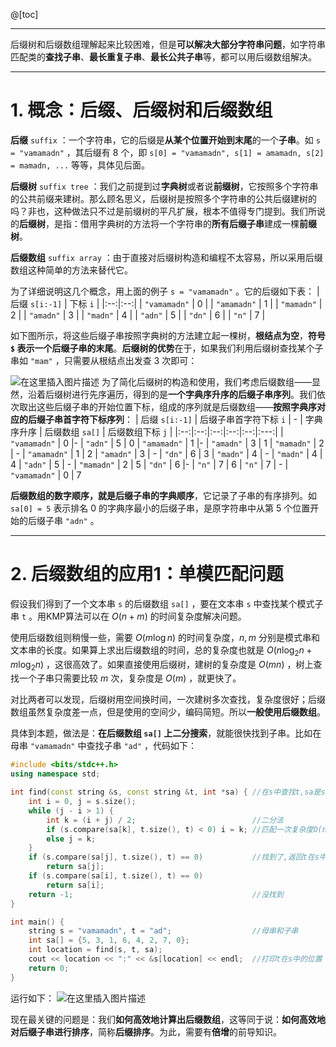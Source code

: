 @[toc]

---
后缀树和后缀数组理解起来比较困难，但是**可以解决大部分字符串问题**，如字符串匹配类的**查找子串**、**最长重复子串**、**最长公共子串**等，都可以用后缀数组解决。

---
# 1. 概念：后缀、后缀树和后缀数组 
**后缀** `suffix` ：一个字符串，它的后缀是**从某个位置开始到末尾**的一个**子串**。如 `s = "vamamadn"` ，其后缀有 $8$ 个，即 `s[0] = "vamamadn", s[1] = amamadn, s[2] = mamadn, ...` 等等，具体见后面。

**后缀树** `suffix tree` ：我们之前提到过**字典树**或者说**前缀树**，它按照多个字符串的公共前缀来建树。那么顾名思义，后缀树是按照多个字符串的公共后缀建树的吗？非也，这种做法只不过是前缀树的平凡扩展，根本不值得专门提到。我们所说的**后缀树**，是指：借用字典树的方法将一个字符串的**所有后缀子串**建成一棵**前缀树**。

**后缀数组** `suffix array` ：由于直接对后缀树构造和编程不太容易，所以采用后缀数组这种简单的方法来替代它。

为了详细说明这几个概念，用上面的例子 `s = "vamamadn"` 。它的后缀如下表：
| 后缀 `s[i:-1]` | 下标 `i` | 
|:--:|:--:|
| `"vamamadn"` | $0$ |
| `"amamadn"` | $1$ |
| `"mamadn"` | $2$ |
| `"amadn"` | $3$ |
| `"madn"` | $4$ |
| `"adn"` | $5$ |
| `"dn"` | $6$ |
| `"n"` | $7$ |

如下图所示，将这些后缀子串按照字典树的方法建立起一棵树，**根结点为空**，**符号 `$` 表示一个后缀子串的末尾**。**后缀树的优势**在于，如果我们利用后缀树查找某个子串如 `"mam"` ，只需要从根结点出发查 $3$ 次即可：

![在这里插入图片描述](https://img-blog.csdnimg.cn/20200901225818154.png?x-oss-process=image/watermark,type_ZmFuZ3poZW5naGVpdGk,shadow_10,text_aHR0cHM6Ly9ibG9nLmNzZG4ubmV0L215UmVhbGl6YXRpb24=,size_16,color_FFFFFF,t_70 )
为了简化后缀树的构造和使用，我们考虑后缀数组——显然，沿着后缀树进行先序遍历，得到的是**一个字典序升序的后缀子串序列**。我们依次取出这些后缀子串的开始位置下标，组成的序列就是后缀数组——**按照字典序对应的后缀子串首字符下标序列**：
| 后缀 `s[i:-1]` | 后缀子串首字符下标 `i` |  -  | 字典序升序  | 后缀数组 `sa[]` | 后缀数组下标 `j` |
|:--:|:--:|:--:|:--:|:--:|:---:|
| `"vamamadn"` | $0$ |-  |  `"adn"`  | $5$  | $0$
| `"amamadn"` | $1$ |- | `"amadn"` | $3$ |  $1$
| `"mamadn"` | $2$ |  - | `"amamadn"` | $1$ | $2$
| `"amadn"` | $3$ | - | `"dn"` | $6$ |  $3$ 
| `"madn"` | $4$ | - | `"madn"` | $4$ | $4$
| `"adn"` | $5$ |  - | `"mamadn"` | $2$ | $5$
| `"dn"` | $6$ |- | `"n"` | $7$ | $6$
| `"n"` | $7$ | - | `"vamamadn"` | $0$ | $7$

**后缀数组的数字顺序，就是后缀子串的字典顺序**，它记录了子串的有序排列。如 `sa[0] = 5` 表示排名 $0$ 的字典序最小的后缀子串，是原字符串中从第 $5$ 个位置开始的后缀子串 `"adn"` 。

---
# 2. 后缀数组的应用1：单模匹配问题
假设我们得到了一个文本串 `s` 的后缀数组 `sa[]` ，要在文本串 `s` 中查找某个模式子串 `t` 。用KMP算法可以在 $O(n + m)$ 的时间复杂度解决问题。

使用后缀数组则稍慢一些，需要 $O(m\log n)$ 的时间复杂度，$n,m$ 分别是模式串和文本串的长度。如果算上求出后缀数组的时间，总的复杂度也就是 $O(n\log_2n + m\log_2 n)$ ，这很高效了。如果直接使用后缀树，建树的复杂度是 $O(mn)$ ，树上查找一个子串只需要比较 $m$ 次，复杂度是 $O(m)$ ，就更快了。

对比两者可以发现，后缀树用空间换时间，一次建树多次查找，复杂度很好；后缀数组虽然复杂度差一点，但是使用的空间少，编码简短。所以**一般使用后缀数组**。

具体到本题，做法是：**在后缀数组 `sa[]` 上二分搜索**，就能很快找到子串。比如在母串 `"vamamadn"` 中查找子串 `"ad"` ，代码如下：
```cpp
#include <bits/stdc++.h>
using namespace std;

int find(const string &s, const string &t, int *sa) { //在s中查找t,sa是s的后缀数组 
	int i = 0, j = s.size();
	while (j - i > 1) {
		int k = (i + j) / 2;						  //二分法 
		if (s.compare(sa[k], t.size(), t) < 0) i = k; //匹配一次复杂度O(n)	
		else j = k;
	}
	if (s.compare(sa[j], t.size(), t) == 0) 		  //找到了,返回t在s中的位置
		return sa[j];
	if (s.compare(sa[i], t.size(), t) == 0)
		return sa[i];
	return -1;										  //没找到 
}

int main() { 
	string s = "vamamadn", t = "ad"; 				  //母串和子串
	int sa[] = {5, 3, 1, 6, 4, 2, 7, 0};
	int location = find(s, t, sa);
	cout << location << ":" << &s[location] << endl;  //打印t在s中的位置 
    return 0;
}
```
运行如下：
![在这里插入图片描述](https://img-blog.csdnimg.cn/20200901235002526.png)

现在最关键的问题是：我们**如何高效地计算出后缀数组**，这等同于说：**如何高效地对后缀子串进行排序**，简称**后缀排序**。为此，需要有**倍增**的前导知识。
